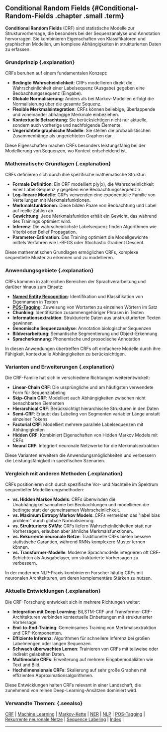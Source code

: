 ## Conditional Random Fields {#Conditional-Random-Fields .chapter .small .term}

**Conditional Random Fields** (CRF) sind statistische Modelle zur Strukturvorhersage, die besonders bei der Sequenzanalyse und Annotation hervorragen.
Sie kombinieren Eigenschaften von Klassifikatoren und graphischen Modellen, um komplexe Abhängigkeiten in strukturierten Daten zu erfassen.

### Grundprinzip {.explanation}

CRFs beruhen auf einem fundamentalen Konzept:

- **Bedingte Wahrscheinlichkeit**: CRFs modellieren direkt die Wahrscheinlichkeit einer Labelsequenz (Ausgabe) gegeben eine Beobachtungssequenz (Eingabe).
- **Globale Normalisierung**: Anders als bei Markov-Modellen erfolgt die Normalisierung über die gesamte Sequenz.
- **Flexible Merkmalsintegration**: CRFs können beliebige, überlappende und voneinander abhängige Merkmale einbeziehen.
- **Kontextuelle Betrachtung**: Sie berücksichtigen nicht nur aktuelle, sondern auch vorherige und nachfolgende Elemente.
- **Ungerichtete graphische Modelle**: Sie stellen die probabilistischen Zusammenhänge als ungerichteten Graphen dar.

Diese Eigenschaften machen CRFs besonders leistungsfähig bei der Modellierung von Sequenzen, wo Kontext entscheidend ist.

### Mathematische Grundlagen {.explanation}

CRFs definieren sich durch ihre spezifische mathematische Struktur:

- **Formale Definition**: Ein CRF modelliert p(y|x), die Wahrscheinlichkeit einer Label-Sequenz y gegeben eine Beobachtungssequenz x.
- **Log-lineare Modelle**: CRFs verwenden eine exponentielle Familie von Verteilungen mit Merkmalsfunktionen.
- **Merkmalsfunktionen**: Diese bilden Paare von Beobachtung und Label auf reelle Zahlen ab.
- **Gewichtung**: Jede Merkmalsfunktion erhält ein Gewicht, das während des Trainings optimiert wird.
- **Inferenz**: Die wahrscheinlichste Labelsequenz finden Algorithmen wie Viterbi oder Belief Propagation.
- **Parameter-Estimation**: Das Training optimiert die Modellgewichte mittels Verfahren wie L-BFGS oder Stochastic Gradient Descent.

Diese mathematischen Grundlagen ermöglichen CRFs, komplexe sequentielle Muster zu erkennen und zu modellieren.

### Anwendungsgebiete {.explanation}

CRFs kommen in zahlreichen Bereichen der Sprachverarbeitung und darüber hinaus zum Einsatz:

- **[Named Entity Recognition](#NER)**: Identifikation und Klassifikation von Eigennamen in Texten
- **[POS-Tagging](#POS-Tagging)**: Zuweisung von Wortarten zu einzelnen Wörtern im Satz
- **Chunking**: Identifikation zusammengehöriger Phrasen in Texten
- **Informationsextraktion**: Strukturierte Daten aus unstrukturierten Texten gewinnen
- **Genomische Sequenzanalyse**: Annotation biologischer Sequenzen
- **Bildverarbeitung**: Semantische Segmentierung und Objekt-Erkennung
- **Spracherkennung**: Phonemische und prosodische Annotation

In diesen Anwendungen übertreffen CRFs oft einfachere Modelle durch ihre Fähigkeit, kontextuelle Abhängigkeiten zu berücksichtigen.

### Varianten und Erweiterungen {.explanation}

Die CRF-Familie hat sich in verschiedene Richtungen weiterentwickelt:

- **Linear-Chain CRF**: Die ursprüngliche und am häufigsten verwendete Form für Sequenzlabeling
- **Skip-Chain CRF**: Modelliert auch Abhängigkeiten zwischen nicht benachbarten Elementen
- **Hierarchical CRF**: Berücksichtigt hierarchische Strukturen in den Daten
- **Semi-CRF**: Erlaubt das Labeling von Segmenten variabler Länge anstatt einzelner Tokens
- **Factorial CRF**: Modelliert mehrere parallele Labelsequenzen mit Abhängigkeiten
- **Hidden CRF**: Kombiniert Eigenschaften von Hidden Markov Models mit CRFs
- **Neural CRF**: Integriert neuronale Netzwerke für die Merkmalsextraktion

Diese Varianten erweitern die Anwendungsmöglichkeiten und verbessern die Leistungsfähigkeit in spezifischen Szenarien.

### Vergleich mit anderen Methoden {.explanation}

CRFs positionieren sich durch spezifische Vor- und Nachteile im Spektrum sequentieller Modellierungsmethoden:

- **vs. Hidden Markov Models**: CRFs überwinden die Unabhängigkeitsannahme bei Beobachtungen und modellieren die bedingte statt der gemeinsamen Wahrscheinlichkeit.
- **vs. Maximum Entropy Markov Models**: CRFs vermeiden das "label bias problem" durch globale Normalisierung.
- **vs. Strukturierte SVMs**: CRFs liefern Wahrscheinlichkeiten statt nur Vorhersagen, erlauben aber ähnliche Merkmalsfunktionen.
- **vs. Rekurrente neuronale Netze**: Traditionelle CRFs bieten bessere statistische Garantien, während RNNs komplexere Muster lernen können.
- **vs. Transformer-Modelle**: Moderne Sprachmodelle integrieren oft CRF-Schichten als Ausgabelayer, um strukturierte Vorhersagen zu verbessern.

In der modernen NLP-Praxis kombinieren Forscher häufig CRFs mit neuronalen Architekturen, um deren komplementäre Stärken zu nutzen.

### Aktuelle Entwicklungen {.explanation}

Die CRF-Forschung entwickelt sich in mehrere Richtungen weiter:

- **Integration mit Deep Learning**: BiLSTM-CRF und Transformer-CRF-Architekturen verbinden kontextuelle Einbettungen mit strukturierter Vorhersage.
- **End-to-End-Training**: Gemeinsames Training von Merkmalsextraktion und CRF-Komponenten.
- **Effiziente Inferenz**: Algorithmen für schnellere Inferenz bei großen Labelmengen oder langen Sequenzen.
- **Schwach überwachtes Lernen**: Trainieren von CRFs mit teilweise oder indirekt gelabelten Daten.
- **Multimodale CRFs**: Erweiterung auf mehrere Eingabemodaliäten wie Text und Bild.
- **Hochdimensionale CRFs**: Skalierung auf sehr große Graphen mit effizienten Approximationsalgorithmen.

Diese Entwicklungen halten CRFs relevant in einer Landschaft, die zunehmend von reinen Deep-Learning-Ansätzen dominiert wird.

### Verwandte Themen: {.seealso}

[CRF](#CRF) |
[Machine Learning](#Machine-Learning) |
[Markov-Kette](#Markov-Kette) |
[NER](#NER) |
[NLP](#NLP) |
[POS-Tagging](#POS-Tagging) |
[Rekurrente neuronale Netze](#Recurrent-Neural-Network) |
[Sequence Labeling](#Sequence-Labeling) |
[Index](#Index) |

----

